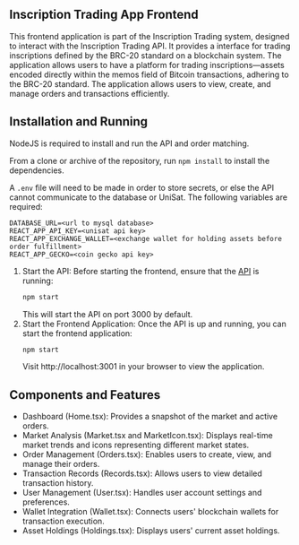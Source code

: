 
## Inscription Trading App Frontend
This frontend application is part of the Inscription Trading system, designed to interact with the Inscription Trading API. It provides a interface for trading inscriptions defined by the BRC-20 standard on a blockchain system. The application allows users to have a platform for trading inscriptions—assets encoded directly within the memos field of Bitcoin transactions, adhering to the BRC-20 standard. The application allows users to view, create, and manage orders and transactions efficiently.

## Installation and Running

NodeJS is required to install and run the API and order matching.

From a clone or archive of the repository, run `npm install` to install the dependencies.

A `.env` file will need to be made in order to store secrets, or else the API cannot communicate to the database or UniSat. The following variables are required:

```
DATABASE_URL=<url to mysql database>
REACT_APP_API_KEY=<unisat api key>
REACT_APP_EXCHANGE_WALLET=<exchange wallet for holding assets before order fulfillment>
REACT_APP_GECKO=<coin gecko api key>

```

1. Start the API: Before starting the frontend, ensure that the [API](https://github.com/johnqh/inscription-trading-api) is running:
   ```bash
   npm start
   ```
   This will start the API on port 3000 by default.
2. Start the Frontend Application: Once the API is up and running, you can start the frontend application:
   ```bash
   npm start
   ```
   Visit http://localhost:3001 in your browser to view the application.

## Components and Features
* Dashboard (Home.tsx): Provides a snapshot of the market and active orders.
* Market Analysis (Market.tsx and MarketIcon.tsx): Displays real-time market trends and icons representing different market states.
* Order Management (Orders.tsx): Enables users to create, view, and manage their orders.
* Transaction Records (Records.tsx): Allows users to view detailed transaction history.
* User Management (User.tsx): Handles user account settings and preferences.
* Wallet Integration (Wallet.tsx): Connects users' blockchain wallets for transaction execution.
* Asset Holdings (Holdings.tsx): Displays users' current asset holdings.
